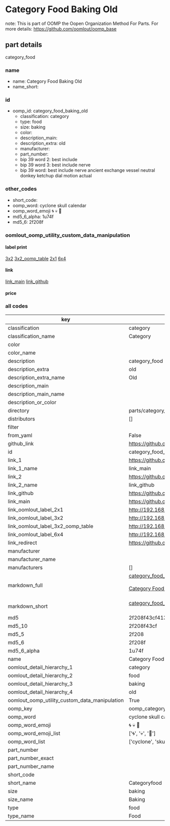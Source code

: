 # Category Food Baking Old  

note: This is part of OOMP the Oopen Organization Method For Parts. For more details: https://github.com/oomlout/oomp_base

##  part details
  



category_food



### name
* name: Category Food Baking Old
* name_short: 
### id
* oomp_id: category_food_baking_old
  * classification: category
  * type: food
  * size: baking
  * color: 
  * description_main: 
  * description_extra: old
  * manufacturer: 
  * part_number: 
  * bip 39 word 2: best include
  * bip 39 word 3: best include nerve
  * bip 39 word: best include nerve ancient exchange vessel neutral donkey ketchup dial motion actual

### other_codes
* short_code: 
* oomp_word: cyclone skull calendar
* oomp_word_emoji :cyclone: :skull: :calendar:
* md5_6_alpha: 1u74f
* md5_6: 2f208f






### oomlout_oomp_utility_custom_data_manipulation
#### label print
[3x2](http://192.168.1.245:1112/?label=oomp%201u74f)
[3x2_oomp_table](http://192.168.1.108:1112/?label=oomp%201u74f)
[2x1](http://192.168.1.242:1112/?label=oomp%201u74f)
[6x4](http://192.168.1.55:1112/?label=oomp%201u74f)    

#### link

[link_main](https://github.com/oomlout/oomlout_oomp_version_1_messy/tree/main/parts/category_food_baking_old) [link_github](https://github.com/oomlout/oomlout_oomp_version_1_messy/tree/main/parts/category_food_baking_old)                             

#### price







### all codes 
| key | value |  
| --- | --- |  
| classification | category |  
| classification_name | Category |  
| color |  |  
| color_name |  |  
| description | category_food |  
| description_extra | old |  
| description_extra_name | Old |  
| description_main |  |  
| description_main_name |  |  
| description_or_color |   |  
| directory | parts/category_food_baking_old |  
| distributors | [] |  
| filter |  |  
| from_yaml | False |  
| github_link | https://github.com/oomlout/oomlout_oomp_part_src/tree/main/parts/category_food_baking_old |  
| id | category_food_baking_old |  
| link_1 | https://github.com/oomlout/oomlout_oomp_version_1_messy/tree/main/parts/category_food_baking_old |  
| link_1_name | link_main |  
| link_2 | https://github.com/oomlout/oomlout_oomp_version_1_messy/tree/main/parts/category_food_baking_old |  
| link_2_name | link_github |  
| link_github | https://github.com/oomlout/oomlout_oomp_version_1_messy/tree/main/parts/category_food_baking_old |  
| link_main | https://github.com/oomlout/oomlout_oomp_version_1_messy/tree/main/parts/category_food_baking_old |  
| link_oomlout_label_2x1 | http://192.168.1.242:1112/?label=oomp%201u74f |  
| link_oomlout_label_3x2 | http://192.168.1.245:1112/?label=oomp%201u74f |  
| link_oomlout_label_3x2_oomp_table | http://192.168.1.108:1112/?label=oomp%201u74f |  
| link_oomlout_label_6x4 | http://192.168.1.55:1112/?label=oomp%201u74f |  
| link_redirect | https://github.com/oomlout/oomlout_oomp_version_1_messy/tree/main/parts/category_food_baking_old |  
| manufacturer |  |  
| manufacturer_name |  |  
| manufacturers | [] |  
| markdown_full | [category_food_baking_old](none)<br>[](none)<br>[Category Food Baking Old](none)<br><br> |  
| markdown_short | [category_food_baking_old](none)<br><br> |  
| md5 | 2f208f43cf41329fcc27508928dc98aa |  
| md5_10 | 2f208f43cf |  
| md5_5 | 2f208 |  
| md5_6 | 2f208f |  
| md5_6_alpha | 1u74f |  
| name | Category Food Baking Old |  
| oomlout_detail_hierarchy_1 | category |  
| oomlout_detail_hierarchy_2 | food |  
| oomlout_detail_hierarchy_3 | baking |  
| oomlout_detail_hierarchy_4 | old |  
| oomlout_oomp_utility_custom_data_manipulation | True |  
| oomp_key | oomp_category_food_baking_old |  
| oomp_word | cyclone skull calendar |  
| oomp_word_emoji | :cyclone: :skull: :calendar: |  
| oomp_word_emoji_list | [':cyclone:', ':skull:', ':calendar:'] |  
| oomp_word_list | ['cyclone', 'skull', 'calendar'] |  
| part_number |  |  
| part_number_exact |  |  
| part_number_name |  |  
| short_code |  |  
| short_name | Categoryfood |  
| size | baking |  
| size_name | Baking |  
| type | food |  
| type_name | Food |  
